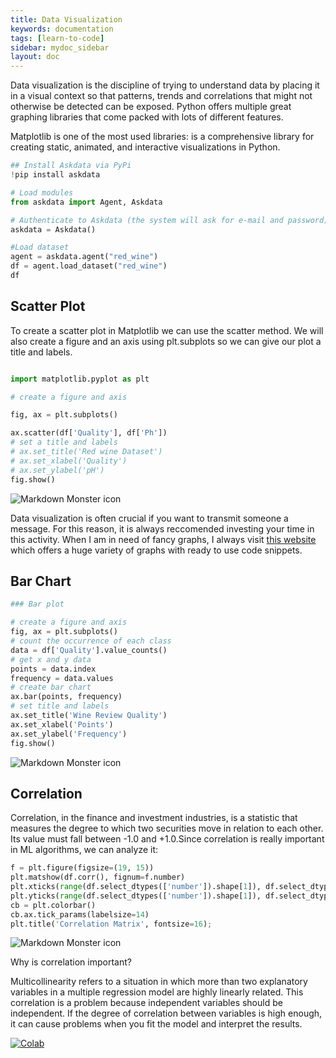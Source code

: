```yaml
---
title: Data Visualization
keywords: documentation
tags: [learn-to-code]
sidebar: mydoc_sidebar
layout: doc
---
```



Data visualization is the discipline of trying to understand data by placing it in a visual context so that patterns, trends and correlations that might not otherwise be detected can be exposed. Python offers multiple great graphing libraries that come packed with lots of different features.

Matplotlib is one of the most used libraries: is a comprehensive library for creating static, animated, and interactive visualizations in Python.

```python
## Install Askdata via PyPi
!pip install askdata

# Load modules
from askdata import Agent, Askdata

# Authenticate to Askdata (the system will ask for e-mail and password)
askdata = Askdata()

#Load dataset
agent = askdata.agent("red_wine")
df = agent.load_dataset("red_wine")
df
```

## Scatter Plot

To create a scatter plot in Matplotlib we can use the scatter method. We will also create a figure and an axis using plt.subplots so we can give our plot a title and labels.

```python

import matplotlib.pyplot as plt

# create a figure and axis

fig, ax = plt.subplots()

ax.scatter(df['Quality'], df['Ph'])
# set a title and labels
# ax.set_title('Red wine Dataset')
# ax.set_xlabel('Quality')
# ax.set_ylabel('pH')
fig.show()
```
<img src="https://s3.eu-central-1.amazonaws.com/innaas.smartfeed/icons/python_course1.png"
     alt="Markdown Monster icon"/>

     
Data visualization is often crucial if you want to transmit someone a message. For this reason, it is always reccomended investing your time in this activity. When I am in need of fancy graphs, I always visit [this website](https://www.python-graph-gallery.com/) which offers a huge variety of graphs with ready to use code snippets. 

## Bar Chart

```python
### Bar plot

# create a figure and axis 
fig, ax = plt.subplots() 
# count the occurrence of each class 
data = df['Quality'].value_counts() 
# get x and y data 
points = data.index 
frequency = data.values 
# create bar chart 
ax.bar(points, frequency) 
# set title and labels 
ax.set_title('Wine Review Quality') 
ax.set_xlabel('Points') 
ax.set_ylabel('Frequency')
fig.show()
```
<img src="https://s3.eu-central-1.amazonaws.com/innaas.smartfeed/icons/python_course2.png"
     alt="Markdown Monster icon" />

## Correlation

Correlation, in the finance and investment industries, is a statistic that measures the degree to which two securities move in relation to each other. Its value must fall between -1.0 and +1.0.Since correlation is really important in ML algorithms, we can analyze it:


```python
f = plt.figure(figsize=(19, 15))
plt.matshow(df.corr(), fignum=f.number)
plt.xticks(range(df.select_dtypes(['number']).shape[1]), df.select_dtypes(['number']).columns, fontsize=14, rotation=45)
plt.yticks(range(df.select_dtypes(['number']).shape[1]), df.select_dtypes(['number']).columns, fontsize=14)
cb = plt.colorbar()
cb.ax.tick_params(labelsize=14)
plt.title('Correlation Matrix', fontsize=16);
```

<img src="https://s3.eu-central-1.amazonaws.com/innaas.smartfeed/icons/python_course3.png"
     alt="Markdown Monster icon" />

Why is correlation important?

Multicollinearity refers to a situation in which more than two explanatory variables in a multiple regression model are highly linearly related. This correlation is a problem because independent variables should be independent. If the degree of correlation between variables is high enough, it can cause problems when you fit the model and interpret the results.


[![Colab](https://colab.research.google.com/assets/colab-badge.svg)](https://colab.research.google.com/drive/1mGnG1dsDVe4fqSiMPvIBOVxTcZ0r3BuK?usp=sharing)
